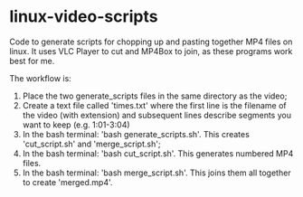# linux-video-scripts

Code to generate scripts for chopping up and pasting together MP4 files on linux. It uses VLC Player to cut and MP4Box to join, as these programs work best for me.

The workflow is:

1. Place the two generate_scripts files in the same directory as the video;
2. Create a text file called 'times.txt' where the first line is the filename of the video (with extension) and subsequent lines describe segments you want to keep (e.g. 1:01-3:04) 
3. In the bash terminal: 'bash generate_scripts.sh'. This creates 'cut_script.sh' and 'merge_script.sh'; 
4. In the bash terminal: 'bash cut_script.sh'. This generates numbered MP4 files.
5. In the bash terminal: 'bash merge_script.sh'. This joins them all together to create 'merged.mp4'.